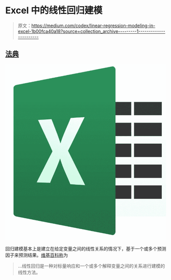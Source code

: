 # Excel 中的线性回归建模

> 原文：<https://medium.com/codex/linear-regression-modeling-in-excel-1b00fca40a18?source=collection_archive---------1----------------------->

## [法典](http://medium.com/codex)

![](img/fcaef2be69c5eaf94820dc9ed39433f2.png)

回归建模基本上是建立在给定变量之间的线性关系的情况下，基于一个或多个预测因子来预测结果。[维基百科称](https://en.wikipedia.org/wiki/Linear_regression)为

> …线性回归是一种对标量响应和一个或多个解释变量之间的关系进行建模的线性方法。